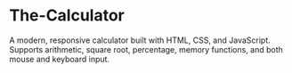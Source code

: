 # The-Calculator
 A modern, responsive calculator built with HTML, CSS, and JavaScript.   Supports arithmetic, square root, percentage, memory functions, and both mouse and keyboard input.

